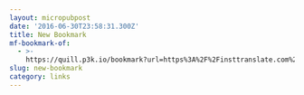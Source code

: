 ```yaml
---
layout: micropubpost
date: '2016-06-30T23:58:31.300Z'
title: New Bookmark
mf-bookmark-of:
  - >-
    https://quill.p3k.io/bookmark?url=https%3A%2F%2Finsttranslate.com%2Fmac&content=&name=Instant%20Translate%20for%20Mac%20OS%20X%20-%20translator%2C%20dictionary%20and%20voice%20for%20your%20Macbook%20Air%2C%20Macbook%20Pro%2C%20iMac%2C%20Mac%20Pro&token=eyJ0eXAiOiJKV1QiLCJhbGciOiJIUzI1NiJ9.eyJ1c2VyX2lkIjoiNTkxIiwibWUiOiJodHRwczpcL1wvbWlrbGIuY29tXC8iLCJjcmVhdGVkX2F0IjoxNDYzMDY5OTMwfQ.iU_fnf1ZNKAccdk0ersAvUYSWiMuuAzAhl38WnR608Q
slug: new-bookmark
category: links
---
```

